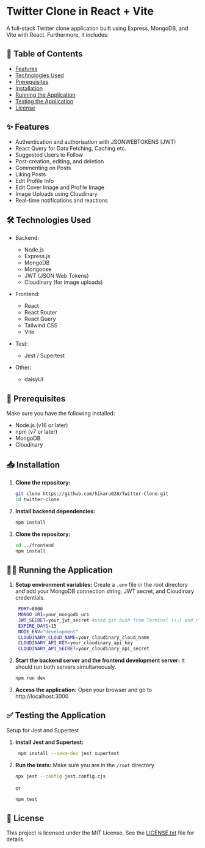 # Twitter Clone in React + Vite

A full-stack Twitter clone application built using Express, MongoDB, and Vite with React.
Furthermore, it includes:

## 📜 Table of Contents

- [Features](#features)
- [Technologies Used](#technologies-used)
- [Prerequisites](#prerequisites)
- [Installation](#installation)
- [Running the Application](#running-the-application)
- [Testing the Application](#testing-the-application)
- [License](#license)

## ✨ Features

- Authentication and authorisation with JSONWEBTOKENS (JWT)
- React Query for Data Fetching, Caching etc.
- Suggested Users to Follow
- Post-creation, editing, and deletion
- Commenting on Posts
- Liking Posts
- Edit Profile Info
- Edit Cover Image and Profile Image
- Image Uploads using Cloudinary
- Real-time notifications and reactions

## 🛠️ Technologies Used

- Backend:

  - Node.js
  - Express.js
  - MongoDB
  - Mongoose
  - JWT (JSON Web Tokens)
  - Cloudinary (for image uploads)

- Frontend:

  - React
  - React Router
  - React Query
  - Tailwind CSS
  - Vite

- Test:

  - Jest / Supertest

- Other:
  - daisyUI

## 🔰 Prerequisites

Make sure you have the following installed:

- Node.js (v16 or later)
- npm (v7 or later)
- MongoDB
- Cloudinary

## 📥 Installation

1. **Clone the repository:**

   ```sh
   git clone https://github.com/hikaru028/Twitter-Clone.git
   cd twitter-clone

   ```

2. **Install backend dependencies:**

   ```sh
   npm install

   ```

3. **Clone the repository:**

   ```sh
   cd ../frontend
   npm install
   ```

## 🏃‍♂️ Running the Application

1. **Setup environment variables:**
   Create a `.env` file in the root directory and add your MongoDB connection string, JWT secret, and Cloudinary credentials.

   ```sh
    PORT=8000
    MONGO_URI=your_mongodb_uri
    JWT_SECRET=your_jwt_secret #used git bush from Terminal (+⌄) and run "openssl rand -base64 32"
    EXPIRE_DAYS=15
    NODE_ENV="development"
    CLOUDINARY_CLOUD_NAME=your_cloudinary_cloud_name
    CLOUDINARY_API_KEY=your_cloudinary_api_key
    CLOUDINARY_API_SECRET=your_cloudinary_api_secret

   ```

2. **Start the backend server and the frontend development server:**
   It should run both servers simultaneously.

   ```sh
   npm run dev

   ```

3. **Access the application:**
   Open your browser and go to http://localhost:3000

## ✅ Testing the Application

Setup for Jest and Supertest

1. **Install Jest and Supertest:**

   ```sh
    npm install --save-dev jest supertest

   ```

2. **Run the tests:**
   Make sure you are in the `/root` directory
   ```sh
   npx jest --config jest.config.cjs
   ```
   or
   ```sh
   npm test
   ```

## 📝 License

This project is licensed under the MIT License. See the [LICENSE.txt](https://github.com/hikaru028/Twitter-Clone/blob/main/LICENSE.txt) file for details.
